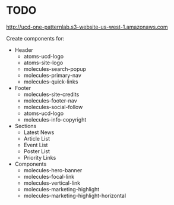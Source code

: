 # TODO
http://ucd-one-patternlab.s3-website-us-west-1.amazonaws.com

Create components for:
* Header
  * atoms-ucd-logo
  * atoms-site-logo
  * molecules-search-popup
  * molecules-primary-nav
  * molecules-quick-links
* Footer
  * molecules-site-credits
  * molecules-footer-nav
  * molecules-social-follow
  * atoms-ucd-logo
  * molecules-info-copyright 
* Sections
  * Latest News
  * Article List
  * Event List
  * Poster List
  * Priority Links
* Components
  * molecules-hero-banner
  * molecules-focal-link
  * molecules-vertical-link
  * molecules-marketing-highlight 
  * molecules-marketing-highlight-horizontal
  
  
